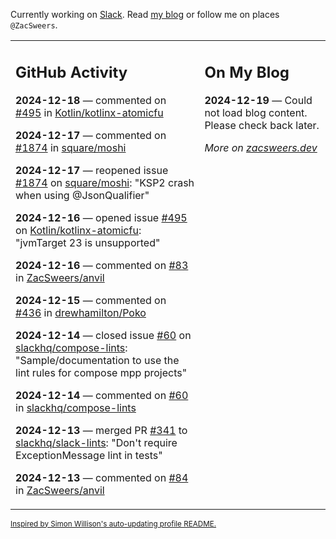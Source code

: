 Currently working on [Slack](https://slack.com/). Read [my blog](https://zacsweers.dev/) or follow me on places `@ZacSweers`.

<table><tr><td valign="top" width="60%">

## GitHub Activity
<!-- githubActivity starts -->
**2024-12-18** — commented on [#495](https://github.com/Kotlin/kotlinx-atomicfu/issues/495#issuecomment-2551769059) in [Kotlin/kotlinx-atomicfu](https://github.com/Kotlin/kotlinx-atomicfu)

**2024-12-17** — commented on [#1874](https://github.com/square/moshi/issues/1874#issuecomment-2548753577) in [square/moshi](https://github.com/square/moshi)

**2024-12-17** — reopened issue [#1874](https://github.com/square/moshi/issues/1874) on [square/moshi](https://github.com/square/moshi): "KSP2 crash when using @JsonQualifier"

**2024-12-16** — opened issue [#495](https://github.com/Kotlin/kotlinx-atomicfu/issues/495) on [Kotlin/kotlinx-atomicfu](https://github.com/Kotlin/kotlinx-atomicfu): "jvmTarget 23 is unsupported"

**2024-12-16** — commented on [#83](https://github.com/ZacSweers/anvil/pull/83#issuecomment-2544661170) in [ZacSweers/anvil](https://github.com/ZacSweers/anvil)

**2024-12-15** — commented on [#436](https://github.com/drewhamilton/Poko/issues/436#issuecomment-2544189088) in [drewhamilton/Poko](https://github.com/drewhamilton/Poko)

**2024-12-14** — closed issue [#60](https://github.com/slackhq/compose-lints/issues/60) on [slackhq/compose-lints](https://github.com/slackhq/compose-lints): "Sample/documentation to use the lint rules for compose mpp projects"

**2024-12-14** — commented on [#60](https://github.com/slackhq/compose-lints/issues/60#issuecomment-2543080110) in [slackhq/compose-lints](https://github.com/slackhq/compose-lints)

**2024-12-13** — merged PR [#341](https://github.com/slackhq/slack-lints/pull/341) to [slackhq/slack-lints](https://github.com/slackhq/slack-lints): "Don't require ExceptionMessage lint in tests"

**2024-12-13** — commented on [#84](https://github.com/ZacSweers/anvil/issues/84#issuecomment-2542184564) in [ZacSweers/anvil](https://github.com/ZacSweers/anvil)
<!-- githubActivity ends -->
</td><td valign="top" width="40%">

## On My Blog
<!-- blog starts -->
**2024-12-19** — Could not load blog content. Please check back later.
<!-- blog ends -->
_More on [zacsweers.dev](https://zacsweers.dev/)_
</td></tr></table>

<sub><a href="https://simonwillison.net/2020/Jul/10/self-updating-profile-readme/">Inspired by Simon Willison's auto-updating profile README.</a></sub>